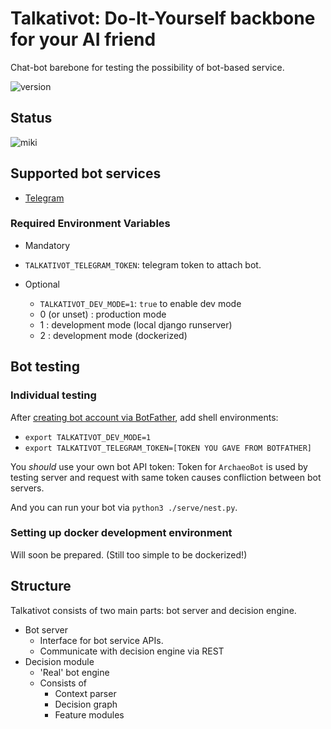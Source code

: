 Talkativot: Do-It-Yourself backbone for your AI friend
======================================================

Chat-bot barebone for testing the possibility of bot-based service.


![version](https://img.shields.io/badge/version-0.1a-red.svg)

## Status

![miki](https://img.shields.io/badge/codename-miki-red.svg)

## Supported bot services
 * [Telegram](https://telegram.org)

### Required Environment Variables

 * Mandatory
  * `TALKATIVOT_TELEGRAM_TOKEN`: telegram token to attach bot.

 * Optional
   * `TALKATIVOT_DEV_MODE=1`: `true` to enable dev mode
    * 0 (or unset) : production mode
    * 1 : development mode (local django runserver)
    * 2 : development mode (dockerized)

## Bot testing

### Individual testing
After [creating bot account via BotFather](https://telegram.me/BotFather), add shell environments:

 * `export TALKATIVOT_DEV_MODE=1`
 * `export TALKATIVOT_TELEGRAM_TOKEN=[TOKEN YOU GAVE FROM BOTFATHER]`

You *should* use your own bot API token: Token for `ArchaeoBot` is used by testing server and request with same token causes confliction between bot servers.

And you can run your bot via `python3 ./serve/nest.py`.

### Setting up docker development environment

Will soon be prepared. (Still too simple to be dockerized!)

## Structure

Talkativot consists of two main parts: bot server and decision engine.

 * Bot server
   * Interface for bot service APIs.
   * Communicate with decision engine via REST
 * Decision module
   * 'Real' bot engine
   * Consists of
     * Context parser
     * Decision graph
     * Feature modules
